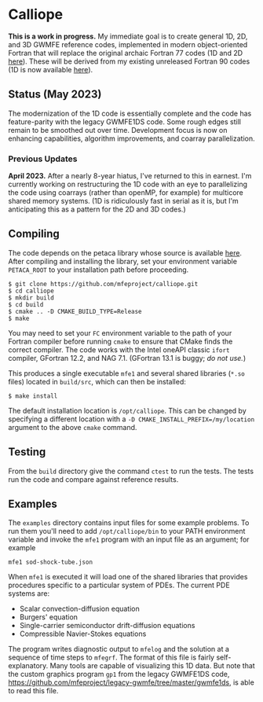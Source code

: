 # Calliope

**This is a work in progress.**  My immediate goal is to create general 1D, 2D,
and 3D GWMFE reference codes, implemented in modern object-oriented Fortran
that will replace the original archaic Fortran 77 codes (1D and 2D
[here](https://github.com/mfeproject/legacy-gwmfe)). These will be derived
from my existing unreleased Fortran 90 codes (1D is now available
[here](https://github.com/mfeproject/mfe1)).

## Status (May 2023)
The modernization of the 1D code is essentially complete and the code has
feature-parity with the legacy GWMFE1DS code. Some rough edges still remain
to be smoothed out over time. Development focus is now on enhancing
capabilities, algorithm improvements, and coarray parallelization.

### Previous Updates
**April 2023.**
After a nearly 8-year hiatus, I've returned to this in earnest. I'm currently
working on restructuring the 1D code with an eye to parallelizing the code
using coarrays (rather than openMP, for example) for multicore shared memory
systems. (1D is ridiculously fast in serial as it is, but I'm anticipating
this as a pattern for the 2D and 3D codes.)

## Compiling
The code depends on the petaca library whose source is available
 [here](https://github.com/nncarlson/petaca). After compiling and installing the
 library, set your environment variable `PETACA_ROOT` to your installation
 path before proceeding.

```shell
$ git clone https://github.com/mfeproject/calliope.git
$ cd calliope
$ mkdir build
$ cd build
$ cmake .. -D CMAKE_BUILD_TYPE=Release
$ make
```

You may need to set your `FC` environment variable to the path of your Fortran
compiler before running `cmake` to ensure that CMake finds the correct compiler.
The code works with the Intel oneAPI classic `ifort` compiler, GFortran 12.2,
and NAG 7.1. (GFortran 13.1 is buggy; *do not use.*)

This produces a single executable `mfe1` and several shared libraries (`*.so`
files) located in `build/src`, which can then be installed:

```shell
$ make install
```
The default installation location is `/opt/calliope`. This can be changed by
specifying a different location with a `-D CMAKE_INSTALL_PREFIX=/my/location`
argument to the above `cmake` command.

## Testing
From the `build` directory give the command `ctest` to run the tests. The tests
run the code and compare against reference results.

## Examples
The `examples` directory contains input files for some example problems. To
run them you'll need to add `/opt/calliope/bin` to your PATH environment
variable and invoke the `mfe1` program with an input file as an argument;
for example
```shell
mfe1 sod-shock-tube.json
```
When `mfe1` is executed it will load one of the shared libraries that provides
procedures specific to a particular system of PDEs. The current PDE systems are:

* Scalar convection-diffusion equation
* Burgers' equation
* Single-carrier semiconductor drift-diffusion equations
* Compressible Navier-Stokes equations

The program writes diagnostic output to `mfelog` and the solution at a sequence
of time steps to `mfegrf`. The format of this file is fairly self-explanatory.
Many tools are capable of visualizing this 1D data. But note that the custom
graphics program `gp1` from the legacy GWMFE1DS code,
https://github.com/mfeproject/legacy-gwmfe/tree/master/gwmfe1ds,
is able to read this file.